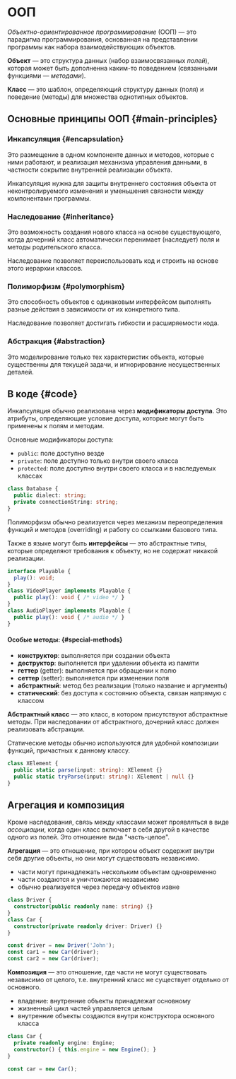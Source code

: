 # ООП

<dfn>Объектно-ориентированное программирование</dfn> (ООП) — это
парадигма программирования, основанная на представлении программы
как набора взаимодействующих объектов.

**Объект** — это структура данных (набор взаимосвязанных *полей*), которая
может быть дополненна каким-то поведением (связанными функциями — *методами*).

**Класс** — это шаблон, определяющий структуру данных (поля)
и поведение (методы) для множества однотипных объектов.

## Основные принципы ООП {#main-principles}

### Инкапсуляция {#encapsulation}

Это размещение в одном компоненте данных и методов, которые с ними работают,
и реализация механизма управления данными, в частности сокрытие внутренней
реализации объекта.

Инкапсуляция нужна для защиты внутреннего состояния объекта от
неконтролируемого изменения и уменьшения связности между компонентами
программы.

### Наследование {#inheritance}

Это возможность создания нового класса на основе существующего, когда дочерний
класс автоматически перенимает (наследует) поля и методы родительского класса.

Наследование позволяет переиспользовать код и строить на основе этого
иерархии классов.

### Полиморфизм {#polymorphism}

Это способность объектов с одинаковым интерфейсом выполнять разные действия
в зависимости от их конкретного типа.

Наследование позволяет достигать гибкости и расширяемости кода.

### Абстракция {#abstraction}

Это моделирование только тех характеристик объекта, которые существенны для
текущей задачи, и игнорирование несущественных деталей.

## В коде {#code}

Инкапсуляция обычно реализована через **модификаторы доступа**. Это атрибуты,
определяющие условие доступа, которые могут быть применены к полям и методам.

Основные модификаторы доступа:
+ `public`: поле доступно везде
+ `private`: поле доступно только внутри своего класса
+ `protected`: поле доступно внутри своего класса и в наследуемых классах

```ts
class Database {
  public dialect: string;
  private connectionString: string;
}
```

Полиморфизм обычно реализуется через механизм переопределения функций
и методов (overriding) и работу со ссылками базового типа.

Также в языке могут быть **интерфейсы** — это абстрактные типы, которые
определяют требования к объекту, но не содержат никакой реализации.

```ts
interface Playable {
  play(): void;
}
class VideoPlayer implements Playable {
  public play(): void { /* video */ }
}
class AudioPlayer implements Playable {
  public play(): void { /* audio */ }
}
```

#### Особые методы: {#special-methods}

+ **конструктор**: выполняется при создании объекта
+ **деструктор**: выполняется при удалении объекта из памяти
+ **геттер** (getter): выполняется при обращении к полю
+ **сеттер** (setter): выполняется при изменении поля
+ **абстрактный**: метод без реализации (только название и аргументы)
+ **статический**: без доступа к состоянию объекта, связан напрямую с классом

**Абстрактный класс** — это класс, в котором присутствуют абстрактные методы.
При наследовании от абстрактного, дочерний класс должен реализовать абстракции.

Статические методы обычно используются для удобной композиции функций,
причастных к данному классу.

```ts
class XElement {
  public static parse(input: string): XElement {}
  public static tryParse(input: string): XElement | null {}
}
```

## Агрегация и композиция

Кроме наследования, связь между классами может проявляться в виде
*ассоциации*, когда один класс включает в себя другой в качестве одного
из полей. Это отношение вида "часть-целое".

**Агрегация** — это отношение, при котором объект содержит внутри себя другие
объекты, но они могут существовать независимо.

+ части могут принадлежать нескольким объектам одновременно
+ части создаются и уничтожаются независимо
+ обычно реализуется через передачу объектов извне

```ts
class Driver {
  constructor(public readonly name: string) {}
}
class Car {
  constructor(private readonly driver: Driver) {}
}

const driver = new Driver('John');
const car1 = new Car(driver);
const car2 = new Car(driver);
```

**Композиция** — это отношение, где части не могут существовать независимо
от целого, т.е. внутренний класс не существует отдельно от основного.

+ владение: внутренние объекты принадлежат основному
+ жизненный цикл частей управляется целым
+ внутренние объекты создаются внутри конструктора основного класса

```ts
class Car {
  private readonly engine: Engine;
  constructor() { this.engine = new Engine(); }
}

const car = new Car();
```
